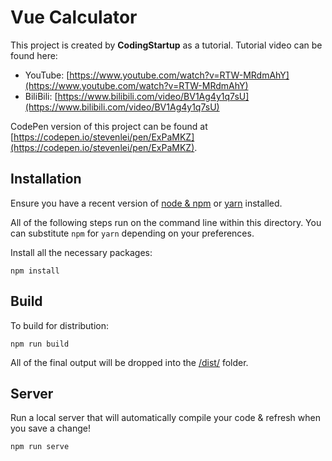 # Vue Calculator

This project is created by **CodingStartup** as a tutorial. Tutorial video can be found here:
- YouTube: [https://www.youtube.com/watch?v=RTW-MRdmAhY](https://www.youtube.com/watch?v=RTW-MRdmAhY)
- BiliBili: [https://www.bilibili.com/video/BV1Ag4y1q7sU](https://www.bilibili.com/video/BV1Ag4y1q7sU)

CodePen version of this project can be found at [https://codepen.io/stevenlei/pen/ExPaMKZ](https://codepen.io/stevenlei/pen/ExPaMKZ).

## Installation

Ensure you have a recent version of [node & npm](https://nodejs.org/en/download/) or [yarn](https://yarnpkg.com/en/docs/install) installed.

All of the following steps run on the command line within this directory. You can substitute `npm` for `yarn` depending on your preferences.

Install all the necessary packages:

```
npm install
```

## Build

To build for distribution:

```
npm run build
```

All of the final output will be dropped into the [/dist/](./dist) folder.

## Server

Run a local server that will automatically compile your code & refresh when you save a change!

```
npm run serve
```

